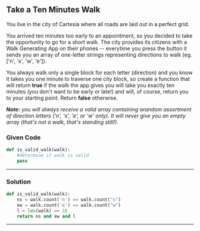 
## Take a Ten Minutes Walk

You live in the city of Cartesia where all roads are laid out in a perfect grid. 

You arrived ten minutes too early to an appointment, so you decided to take the opportunity to go for a short walk. 
The city provides its citizens with a Walk Generating App on their phones -- everytime you press the button it sends you an array of one-letter strings representing directions to walk (eg. ['n', 's', 'w', 'e']). 

You always walk only a single block for each letter (direction) and you know it takes you one minute to traverse one city block, so create a function that will return **true** if the walk the app gives you will take you exactly ten minutes (you don't want to be early or late!) and will, of course, return you to your starting point. Return **false** otherwise.



***Note:*** *you will always receive a valid array containing arandom assortment of direction letters ('n', 's', 'e', or 'w' only). 
It will never give you an empty array (that's not a walk, that's standing still!).*

### Given Code


```python
def is_valid_walk(walk):
    #determine if walk is valid
    pass
```

---

### Solution


```python
def is_valid_walk(walk):
    ns = walk.count('n') == walk.count("s")
    ew = walk.count('e') == walk.count("w")
    l = len(walk) == 10
    return ns and ew and l
```

---
